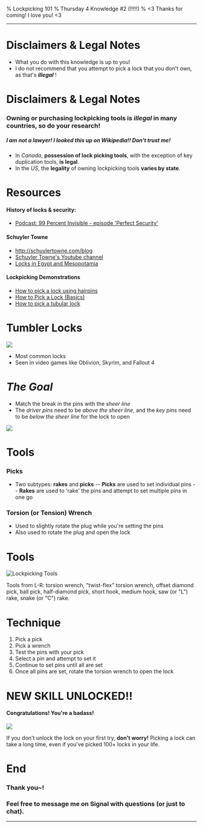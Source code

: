 % Lockpicking 101
% Thursday 4 Knowledge #2 (!!!!!)
% <3 Thanks for coming! I love you! <3 

------------------

# Disclaimers & Legal Notes

- What you do with this knowledge is up to you!
- I do not recommend that you attempt to pick a lock that you don't own, as that's **_illegal_** ! 

# Disclaimers & Legal Notes

### Owning or purchasing lockpicking tools is _illegal_ in many countries, so do your research! 
##### _I am not a lawyer! I looked this up on Wikipedia!! Don't trust me!_ 
- In _Canada_, **possession of lock picking tools**, with the exception of key duplication tools, **is legal**.
- In the _US_, the **legality** of owning lockpicking tools **varies by state**. 

# Resources

#### History of locks & security:
- [Podcast: 99 Percent Invisible - episode 'Perfect Security'](https://99percentinvisible.org/episode/perfect-security/ "99pi - Perfect Security")

#### Schuyler Towne
- http://schuylertowne.com/blog
- [Schuyler Towne's Youtube channel](https://www.youtube.com/user/SchuylerTowne/videos "Schuyler Towne on Youtube")
- [Locks in Egypt and Mesopotamia](http://schuylertowne.com/research/rethinking-the-origins-of-the-lock "Ancient Locks")

#### Lockpicking Demonstrations
- [How to pick a lock using hairpins](https://www.youtube.com/watch?v=cjuT_63Ioig "Hairpin picking")
- [How to Pick a Lock (Basics)](https://youtu.be/mO3mMYwKkKs "Basics")
- [How to pick a tubular lock](https://youtu.be/ulzZ9T2oGPE?t=13s "Tubular Lock with Bro mcBroson")

# Tumbler Locks

![](https://s3.amazonaws.com/user-media.venngage.com/570438-b0a6a89a2727cc344c6f3c865ca41bfa.jpg)

- Most common locks 
- Seen in video games like Oblivion, Skyrim, and Fallout 4

# _The Goal_
- Match the break in the pins with the _sheer line_
- The _driver pins_ need to be _above the sheer line_, and the _key pins_ need to be _below the sheer line_ for the lock to open

![](https://media.giphy.com/media/5Ct3nnoSeDayQ/giphy.gif)

# Tools

### Picks
- Two subtypes: **rakes** and **picks**
-- **Picks** are used to set individual pins
-- **Rakes** are used to 'rake' the pins and attempt to set multiple pins in one go

### Torsion (or Tension) Wrench
- Used to slightly rotate the plug while you're setting the pins
- Also used to rotate the plug and open the lock

# Tools

![](https://upload.wikimedia.org/wikipedia/commons/thumb/f/f4/Lockpicks.jpg/510px-Lockpicks.jpg "Lockpicking Tools")

Tools from L-R: torsion wrench, "twist-flex" torsion wrench, offset diamond pick, ball pick, half-diamond pick, short hook, medium hook, saw (or "L") rake, snake (or "C") rake.

# Technique

1. Pick a pick
2. Pick a wrench
3. Test the pins with your pick
4. Select a pin and attempt to set it
5. Continue to set pins until all are set
6. Once all pins are set, rotate the torsion wrench to open the lock

# NEW SKILL UNLOCKED!!

#### Congratulations! You're a badass!

![](https://media.giphy.com/media/50OAJNulFBBrq/giphy.gif)

If you don't unlock the lock on your first try, **don't worry!** Picking a lock can take a long time, even if you've picked 100+ locks in your life.

# End

### Thank you~! 
### Feel free to message me on Signal with questions (or just to chat).


------------------



